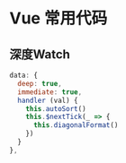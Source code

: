 # Vue 常用代码

## 深度Watch

```js
data: {
  deep: true,
  immediate: true,
  handler (val) {
    this.autoSort()
    this.$nextTick(_ => {
      this.diagonalFormat()
    })
  }
},
```